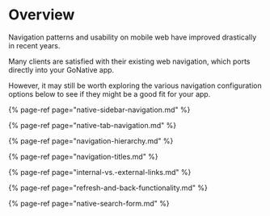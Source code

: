 # Overview

Navigation patterns and usability on mobile web have improved drastically in recent years.

Many clients are satisfied with their existing web navigation, which ports directly into your GoNative app.

However, it may still be worth exploring the various navigation configuration options below to see if they might be a good fit for your app.

{% page-ref page="native-sidebar-navigation.md" %}

{% page-ref page="native-tab-navigation.md" %}

{% page-ref page="navigation-hierarchy.md" %}

{% page-ref page="navigation-titles.md" %}

{% page-ref page="internal-vs.-external-links.md" %}

{% page-ref page="refresh-and-back-functionality.md" %}

{% page-ref page="native-search-form.md" %}





